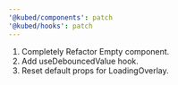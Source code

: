 ```yaml
---
'@kubed/components': patch
'@kubed/hooks': patch
---
```


1. Completely Refactor Empty component.
2. Add useDebouncedValue hook.
3. Reset default props for LoadingOverlay.
